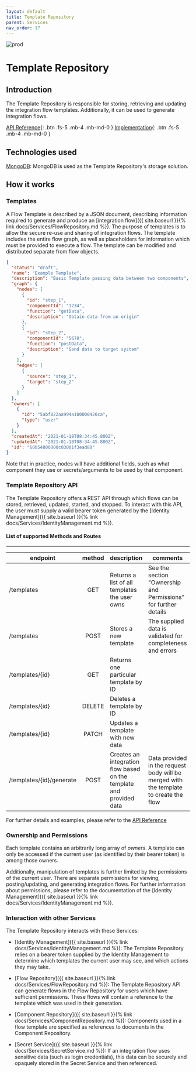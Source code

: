 ```yaml
---
layout: default
title: Template Repository
parent: Services
nav_order: 17
---
```


<!-- Description Guidelines

Please note:
Use the full links to reference other files or images! Relative links will not work under our theme settings.
-->

<!-- please choose the appropriate batch and delete/comment the others  -->

![prod](https://img.shields.io/badge/Status-Production-brightgreen.svg)

# **Template Repository** <!-- make sure spelling is consistent with other sources and within this document -->

## Introduction

<!-- 2 sentences: what does it do and how -->

The Template Repository is responsible for storing, retrieving and updating the integration flow templates. Additionally, it can be used to generate integration flows.

[API Reference](http://template-repository.openintegrationhub.com/api-docs/){: .btn .fs-5 .mb-4 .mb-md-0 }
[Implementation](https://github.com/openintegrationhub/openintegrationhub/tree/master/services/template-repository){: .btn .fs-5 .mb-4 .mb-md-0 }

<!-- [Service File](){: .btn .fs-5 .mb-4 .mb-md-0 } -->

## Technologies used

<!-- please name and elaborate on other technologies or standards the service uses -->

[MongoDB](https://www.mongodb.com/): MongoDB is used as the Template Repository's storage solution.

## How it works

<!-- describe core functionalities and underlying concepts in more detail -->

### Templates

A Flow Template is described by a JSON document, describing information required to generate and produce an [integration flow]({{ site.baseurl }}{% link  docs/Services/FlowRepository.md %}). The purpose of templates is to allow the secure re-use and sharing of integration flows. The template includes the entire flow graph, as well as placeholders for information which must be provided to execute a flow. The template can be modified and distributed separate from flow objects.

```json
{
  "status": "draft",
  "name": "Example Template",
  "description": "Basic Template passing data between two components",
  "graph": {
    "nodes": [
      {
        "id": "step_1",
        "componentId": "1234",
        "function": "getData",
        "description": "Obtain data from an origin"
      },
      {
        "id": "step_2",
        "componentId": "5678",
        "function": "postData",
        "description": "Send data to target system"
      }
    ],
    "edges": [
      {
        "source": "step_1",
        "target": "step_2"
      }
    ]
  },
  "owners": [
    {
      "id": "5abf822aa994a100000426ca",
      "type": "user"
    }
  ],
  "createdAt": "2021-01-18T08:34:45.800Z",
  "updatedAt": "2021-01-18T08:34:45.800Z",
  "id": "60054800000c03001f3ead80"
}
```

Note that in practice, nodes will have additional fields, such as what component they use or secrets/arguments to be used by that component.

### Template Repository API

The Template Repository offers a REST API through which flows can be stored, retrieved, updated, started, and stopped. To interact with this API, the user must supply a valid bearer token generated by the [Identity Management]({{ site.baseurl }}{% link  docs/Services/IdentityManagement.md %}).

#### List of supported Methods and Routes

---

| endpoint                 | method | description                                                         | comments                                                                              |
| ------------------------ | :----: | ------------------------------------------------------------------- | ------------------------------------------------------------------------------------- |
| /templates               |  GET   | Returns a list of all templates the user owns                       | See the section "Ownership and Permissions" for further details                       |
| /templates               |  POST  | Stores a new template                                               | The supplied data is validated for completeness and errors                            |
| /templates/{id}          |  GET   | Returns one particular template by ID                               |                                                                                       |
| /templates/{id}          | DELETE | Deletes a template by ID                                            |                                                                                       |
| /templates/{id}          | PATCH  | Updates a template with new data                                    |                                                                                       |
| /templates/{id}/generate |  POST  | Creates an integration flow based on the template and provided data | Data provided in the request body will be merged with the template to create the flow |

For further details and examples, please refer to the [API Reference](http://template-repository.openintegrationhub.com/api-docs/)

### Ownership and Permissions

Each template contains an arbitrarily long array of _owners_. A template can only be accessed if the current user (as identified by their bearer token) is among those owners.

Additionally, manipulation of templates is further limited by the permissions of the current user. There are separate permissions for viewing, posting/updating, and generating integration flows. For further information about permissions, please refer to the documentation of the [Identity Management]({{ site.baseurl }}{% link  docs/Services/IdentityManagement.md %}).

### Interaction with other Services

The Template Repository interacts with these Services:

- [Identity Management]({{ site.baseurl }}{% link  docs/Services/IdentityManagement.md %}): The Template Repository relies on a bearer token supplied by the Identity Management to determine which templates the current user may see, and which actions they may take.

- [Flow Repository]({{ site.baseurl }}{% link  docs/Services/FlowRepository.md %}): The Template Repository API can generate flows in the Flow Repository for users which have sufficient permissions. These flows will contain a reference to the template which was used in their generation.

- [Component Repository]({{ site.baseurl }}{% link  docs/Services/ComponentRepository.md %}): Components used in a flow template are specified as references to documents in the Component Repository.

- [Secret Service]({{ site.baseurl }}{% link  docs/Services/SecretService.md %}): If an integration flow uses sensitive data (such as login credentials), this data can be securely and opaquely stored in the Secret Service and then referenced.
